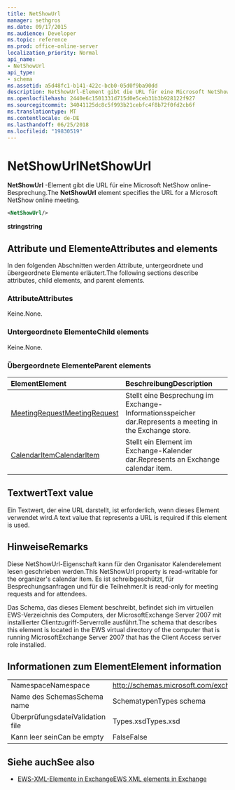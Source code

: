 ```yaml
---
title: NetShowUrl
manager: sethgros
ms.date: 09/17/2015
ms.audience: Developer
ms.topic: reference
ms.prod: office-online-server
localization_priority: Normal
api_name:
- NetShowUrl
api_type:
- schema
ms.assetid: a5d48fc1-b141-422c-bcb0-05d0f9ba90dd
description: NetShowUrl-Element gibt die URL für eine Microsoft NetShow online-Besprechung.
ms.openlocfilehash: 2440e6c1501331d715d0e5ceb31b3b928122f927
ms.sourcegitcommit: 34041125dc8c5f993b21cebfc4f8b72f0fd2cb6f
ms.translationtype: MT
ms.contentlocale: de-DE
ms.lasthandoff: 06/25/2018
ms.locfileid: "19830519"
---
```

# <a name="netshowurl"></a><span data-ttu-id="b5331-103">NetShowUrl</span><span class="sxs-lookup"><span data-stu-id="b5331-103">NetShowUrl</span></span>

<span data-ttu-id="b5331-104">**NetShowUrl** -Element gibt die URL für eine Microsoft NetShow online-Besprechung.</span><span class="sxs-lookup"><span data-stu-id="b5331-104">The **NetShowUrl** element specifies the URL for a Microsoft NetShow online meeting.</span></span> 
  
```xml
<NetShowUrl/>
```

 <span data-ttu-id="b5331-105">**string**</span><span class="sxs-lookup"><span data-stu-id="b5331-105">**string**</span></span>
## <a name="attributes-and-elements"></a><span data-ttu-id="b5331-106">Attribute und Elemente</span><span class="sxs-lookup"><span data-stu-id="b5331-106">Attributes and elements</span></span>

<span data-ttu-id="b5331-107">In den folgenden Abschnitten werden Attribute, untergeordnete und übergeordnete Elemente erläutert.</span><span class="sxs-lookup"><span data-stu-id="b5331-107">The following sections describe attributes, child elements, and parent elements.</span></span>
  
### <a name="attributes"></a><span data-ttu-id="b5331-108">Attribute</span><span class="sxs-lookup"><span data-stu-id="b5331-108">Attributes</span></span>

<span data-ttu-id="b5331-109">Keine.</span><span class="sxs-lookup"><span data-stu-id="b5331-109">None.</span></span>
  
### <a name="child-elements"></a><span data-ttu-id="b5331-110">Untergeordnete Elemente</span><span class="sxs-lookup"><span data-stu-id="b5331-110">Child elements</span></span>

<span data-ttu-id="b5331-111">Keine.</span><span class="sxs-lookup"><span data-stu-id="b5331-111">None.</span></span>
  
### <a name="parent-elements"></a><span data-ttu-id="b5331-112">Übergeordnete Elemente</span><span class="sxs-lookup"><span data-stu-id="b5331-112">Parent elements</span></span>

|<span data-ttu-id="b5331-113">**Element**</span><span class="sxs-lookup"><span data-stu-id="b5331-113">**Element**</span></span>|<span data-ttu-id="b5331-114">**Beschreibung**</span><span class="sxs-lookup"><span data-stu-id="b5331-114">**Description**</span></span>|
|:-----|:-----|
|[<span data-ttu-id="b5331-115">MeetingRequest</span><span class="sxs-lookup"><span data-stu-id="b5331-115">MeetingRequest</span></span>](meetingrequest.md) <br/> |<span data-ttu-id="b5331-116">Stellt eine Besprechung im Exchange-Informationsspeicher dar.</span><span class="sxs-lookup"><span data-stu-id="b5331-116">Represents a meeting in the Exchange store.</span></span>  <br/> |
|[<span data-ttu-id="b5331-117">CalendarItem</span><span class="sxs-lookup"><span data-stu-id="b5331-117">CalendarItem</span></span>](calendaritem.md) <br/> |<span data-ttu-id="b5331-118">Stellt ein Element im Exchange-Kalender dar.</span><span class="sxs-lookup"><span data-stu-id="b5331-118">Represents an Exchange calendar item.</span></span>  <br/> |
   
## <a name="text-value"></a><span data-ttu-id="b5331-119">Textwert</span><span class="sxs-lookup"><span data-stu-id="b5331-119">Text value</span></span>

<span data-ttu-id="b5331-120">Ein Textwert, der eine URL darstellt, ist erforderlich, wenn dieses Element verwendet wird.</span><span class="sxs-lookup"><span data-stu-id="b5331-120">A text value that represents a URL is required if this element is used.</span></span>
  
## <a name="remarks"></a><span data-ttu-id="b5331-121">Hinweise</span><span class="sxs-lookup"><span data-stu-id="b5331-121">Remarks</span></span>

<span data-ttu-id="b5331-122">Diese NetShowUrl-Eigenschaft kann für den Organisator Kalenderelement lesen geschrieben werden.</span><span class="sxs-lookup"><span data-stu-id="b5331-122">This NetShowUrl property is read-writable for the organizer's calendar item.</span></span> <span data-ttu-id="b5331-123">Es ist schreibgeschützt, für Besprechungsanfragen und für die Teilnehmer.</span><span class="sxs-lookup"><span data-stu-id="b5331-123">It is read-only for meeting requests and for attendees.</span></span>
  
<span data-ttu-id="b5331-124">Das Schema, das dieses Element beschreibt, befindet sich im virtuellen EWS-Verzeichnis des Computers, der MicrosoftExchange Server 2007 mit installierter Clientzugriff-Serverrolle ausführt.</span><span class="sxs-lookup"><span data-stu-id="b5331-124">The schema that describes this element is located in the EWS virtual directory of the computer that is running MicrosoftExchange Server 2007 that has the Client Access server role installed.</span></span>
  
## <a name="element-information"></a><span data-ttu-id="b5331-125">Informationen zum Element</span><span class="sxs-lookup"><span data-stu-id="b5331-125">Element information</span></span>

|||
|:-----|:-----|
|<span data-ttu-id="b5331-126">Namespace</span><span class="sxs-lookup"><span data-stu-id="b5331-126">Namespace</span></span>  <br/> |http://schemas.microsoft.com/exchange/services/2006/types  <br/> |
|<span data-ttu-id="b5331-127">Name des Schemas</span><span class="sxs-lookup"><span data-stu-id="b5331-127">Schema name</span></span>  <br/> |<span data-ttu-id="b5331-128">Schematypen</span><span class="sxs-lookup"><span data-stu-id="b5331-128">Types schema</span></span>  <br/> |
|<span data-ttu-id="b5331-129">Überprüfungsdatei</span><span class="sxs-lookup"><span data-stu-id="b5331-129">Validation file</span></span>  <br/> |<span data-ttu-id="b5331-130">Types.xsd</span><span class="sxs-lookup"><span data-stu-id="b5331-130">Types.xsd</span></span>  <br/> |
|<span data-ttu-id="b5331-131">Kann leer sein</span><span class="sxs-lookup"><span data-stu-id="b5331-131">Can be empty</span></span>  <br/> |<span data-ttu-id="b5331-132">False</span><span class="sxs-lookup"><span data-stu-id="b5331-132">False</span></span>  <br/> |
   
## <a name="see-also"></a><span data-ttu-id="b5331-133">Siehe auch</span><span class="sxs-lookup"><span data-stu-id="b5331-133">See also</span></span>



- [<span data-ttu-id="b5331-134">EWS-XML-Elemente in Exchange</span><span class="sxs-lookup"><span data-stu-id="b5331-134">EWS XML elements in Exchange</span></span>](ews-xml-elements-in-exchange.md)


